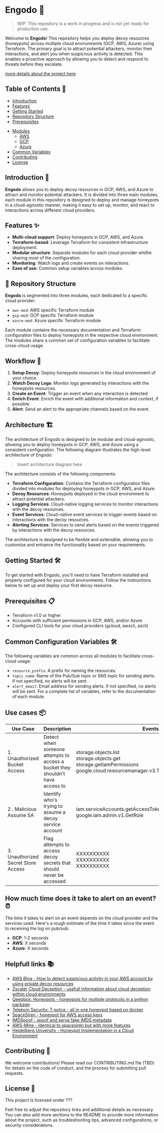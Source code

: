 # Engodo 🎣
>
>WIP: This repository is a work in progress and is not yet ready for production use.

Welcome to **Engodo**! This repository helps you deploy decoy resources (honeypots) across multiple cloud environments (GCP, AWS, Azure) using Terraform. The primary goal is to attract potential attackers, monitor their interactions, and alert you when suspicious activity is detected. This enables a proactive approach by allowing you to detect and respond to threats before they escalate.

[more details about the project here](https://tentwentyone.atlassian.net/wiki/spaces/CCOE/pages/211976216/Engodo)

## Table of Contents 📖

- [Introduction](#introduction)
- [Features](#features)
- [Getting Started](#getting-started)
- [Repository Structure](#repository-structure)
- [Prerequisites](#prerequisites)
<!-- - [Usage](#usage) -->
  <!-- - [Setup Decoy](#setup-decoy)
  - [Watch Decoy Logs](#watch-decoy-logs)
  - [Create Event on Interaction](#create-event-on-interaction) -->
- [Modules](#modules)
  - [AWS](#aws)
  - [GCP](#gcp)
  - [Azure](#azure)
- [Common Variables](#common-variables)
- [Contributing](#contributing)
- [License](#license)

## Introduction 🚀

**Engodo** allows you to deploy decoy resources in GCP, AWS, and Azure to attract and monitor potential attackers. It is divided into three main modules, each module in this repository is designed to deploy and manage honeypots in a cloud-agnostic manner, making it easy to set up, monitor, and react to interactions across different cloud providers.

## Features ✨

- **Multi-cloud support**: Deploy honeypots in GCP, AWS, and Azure.
- **Terraform-based**: Leverage Terraform for consistent infrastructure deployment.
- **Modular structure**: Separate modules for each cloud provider whilhe sharing most of the configuration.
- **Monitoring**: Watch logs and create events on interactions.
- **Ease of use**: Common setup variables across modules.

## 📁 Repository Structure

**Engodo** is segmented into three modules, each dedicated to a specific cloud provider:

- `aws-mod`: AWS specific Terraform module
- `gcp-mod`: GCP specific Terraform module
- `azure-mod`: Azure specific Terraform module

Each module contains the necessary documentation and Terraform configuration files to deploy honeypots in the respective cloud environment. The modules share a common set of configuration variables to facilitate cross-cloud usage.

## Workflow 🔄

1. **Setup Decoy**: Deploy honeypots resources in the cloud environment of your choice.
2. **Watch Decoy Logs**: Monitor logs generated by interactions with the honeypots resources.
3. **Create an Event**: Trigger an event when any interaction is detected
4. **Enrich Event**: Enrich the event with additional information and context, if possible.
5. **Alert**: Send an alert to the appropriate channels based on the event.

## Architecture 🏗️

The architecture of Engodo is designed to be modular and cloud-agnostic, allowing you to deploy honeypots in GCP, AWS, and Azure using a consistent configuration. The following diagram illustrates the high-level architecture of Engodo:

> Insert architecture diagram here

The architecture consists of the following components:

- **Terraform Configuration**: Contains the Terraform configuration files divided into modules for deploying honeypots in GCP, AWS, and Azure.
- **Decoy Resources**: Honeypots deployed in the cloud environment to attract potential attackers.
- **Logging Services**: Cloud-native logging services to monitor interactions with the decoy resources.
- **Event Services**: Cloud-native event services to trigger events based on interactions with the decoy resources.
- **Alerting Services**: Services to send alerts based on the events triggered by interactions with the decoy resources.

The architecture is designed to be flexible and extensible, allowing you to customize and enhance the functionality based on your requirements.

## Getting Started 🛠️

To get started with Engodo, you'll need to have Terraform installed and properly configured for your cloud environments. Follow the instructions below to set up and deploy your first decoy resource.

## Prerequisites 📋

- Terraform v1.0 or higher
- Accounts with sufficient permissions in GCP, AWS, and/or Azure
- Configured CLI tools for your cloud providers (gcloud, awscli, azcli)

<!-- ## Usage 📝 -->

<!-- ### Setup Decoy

Watch Decoy Logs 📑
After deployment, you can monitor the logs of the deployed decoy resources using the logging services provided by the respective cloud providers:

AWS: CloudWatch
GCP: Stackdriver
Azure: Azure Monitor
Create Event on Interaction 🔔
Configure your environment to trigger events based on interactions with the decoy resources. This can be done using the event services of the respective cloud providers:

AWS: CloudWatch Events or EventBridge
GCP: Pub/Sub or Cloud Functions
Azure: Event Grid or Azure Functions
Modules 📦
AWS
Terraform module to deploy and manage honeypots in AWS.

Detailed documentation for AWS module

GCP
Terraform module to deploy and manage honeypots in GCP.

Detailed documentation for GCP module

Azure
Terraform module to deploy and manage honeypots in Azure.

Detailed documentation for Azure module -->

## Common Configuration Variables 🛠️

The following variables are common across all modules to facilitate cross-cloud usage:

- `resource_prefix`: A prefix for naming the resources.
- `topic_name`: Name of the Pub/Sub topic or SNS topic for sending alerts. if not specified, no alerts will be sent.
- `alert_email`: Email address for sending alerts. if not specified, no alerts will be sent.
For a complete list of variables, refer to the documentation of each module.

## Use cases 📦

| Use Case | Description | Events | GCP | AWS | Azure |
| --- | --- | --- | --- | --- | --- |
| 1. Unauthorized Bucket Access | Detect when someone attempts to access a bucket they shouldn't have access to | storage.objects.list <br> storage.objects.get <br> storage.getIamPermissions <br> google.cloud.resourcemanager.v3.TagBindings.ListEffectiveTags |  ✅ | 🚧 | 🚧 |
|2 . Malicious Assume SA | Identify who's trying to assume a decoy service account | iam.serviceAccounts.getAccessToken <br> google.iam.admin.v1.GetRole | ✅ | 🚧 | 🚧 |
| 3. Unauthorized Secret Store Access | Flag attempts to access decoy secrets that should never be accessed | XXXXXXXXXX <br> XXXXXXXXXX <br> XXXXXXXXXX | ✅ | 🚧 | 🚧 |


## How much time does it take to alert on an event? ⏰

The time it takes to alert on an event depends on the cloud provider and the services used. Here's a rough estimate of the time it takes since the event to receiving the log on pub/sub:

- **GCP**: 1-2 seconds
- **AWS**: X seconds
- **Azure**: X seconds

## Helpfull links 📚

- [AWS Blog - How to detect suspicious activity in your AWS account by using private decoy resources](https://aws.amazon.com/pt/blogs/security/how-to-detect-suspicious-activity-in-your-aws-account-by-using-private-decoy-resources/)
- [Zscaler Cloud Deception - usefull information about cloud deception within cloud environments](https://help.zscaler.com/deception/deceive/cloud-deception)
- [Qeeqbox: Honeypots - honeypots for multiple protocols in a python package](https://github.com/qeeqbox/honeypots)
- [Telekom Security: T-potce - all in one honeypot based on docker](https://github.com/telekom-security/tpotce)
- [SpaceSiren - honeypot for AWS access keys](https://github.com/spacesiren/spacesiren)
- [IMDSpoof - spoof and serve fake IMDS metadata](https://github.com/grahamhelton/IMDSpoof)
- [AWS-Mine - Identical to spacesiren but with more features](https://github.com/StevenSmiley/aws-mine)
- [Heidelberg University - Honeypot Implementation in a Cloud Environment](https://arxiv.org/pdf/2301.00710)

## Contributing 🤝

We welcome contributions! Please read our CONTRIBUTING.md file (TBD) for details on the code of conduct, and the process for submitting pull requests.

## License 📄

This project is licensed under ???

Feel free to adjust the repository links and additional details as necessary. You can also add more sections to the README to provide more information about the project, such as troubleshooting tips, advanced configurations, or security considerations.
